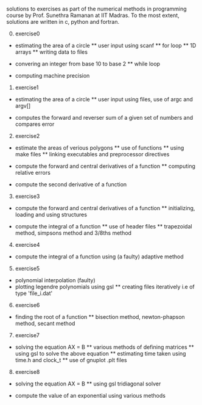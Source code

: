 solutions to exercises as part of the numerical methods in programming course by Prof. Sunethra Ramanan at IIT Madras.
To the most extent, solutions are written in c, python and fortran.

0. exercise0

* estimating the area of a circle
** user input using scanf
** for loop
** 1D arrays 
** writing data to files

* convering an integer from base 10 to base 2
** while loop

* computing machine precision

1. exercise1

* estimating the area of a circle
** user input using files, use of argc and argv[]

* computes the forward and reverser sum of a given set of numbers and compares error

2. exercise2

* estimate the areas of verious polygons
** use of functions
** using make files
** linking executables and preprocessor directives

* compute the forward and central derivatives of a function
** computing relative errors

* compute the second derivative of a function

3. exercise3

* compute the forward and central derivatives of a function
** initializing, loading and using structures

* compute the integral of a function
** use of header files
** trapezoidal method, simpsons method and 3/8ths method

4. exercise4

* compute the integral of a function using (a faulty) adaptive method

5. exercise5

* polynomial interpolation (faulty)
* plotting legendre polynomials using gsl
** creating files iteratively i.e of type 'file_i.dat'

6. exercise6

* finding the root of a function
** bisection method, newton-phapson method, secant method

7. exercise7

* solving the equation AX = B
** various methods of defining matrices
** using gsl to solve the above equation
** estimating time taken using time.h and clock_t
** use of gnuplot .plt files

8. exercise8

* solving the equation AX = B
** using gsl tridiagonal solver

* compute the value of an exponential using various methods
